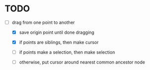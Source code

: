 # TODO

- [ ] drag from one point to another
  - [x] save origin point until done dragging
  - [x] if points are siblings, then make cursor
  - [ ] if points make a selection, then make selection
  - [ ] otherwise, put cursor around nearest common ancestor node
  